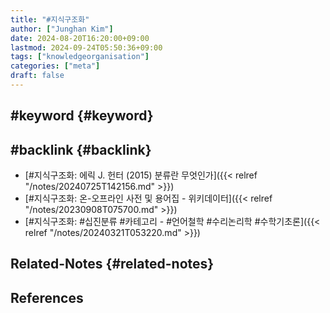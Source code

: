 ```yaml
---
title: "#지식구조화"
author: ["Junghan Kim"]
date: 2024-08-20T16:20:00+09:00
lastmod: 2024-09-24T05:50:36+09:00
tags: ["knowledgeorganisation"]
categories: ["meta"]
draft: false
---
```


## #keyword {#keyword}


## #backlink {#backlink}

-   [#지식구조화: 에릭 J. 헌터 (2015) 분류란 무엇인가]({{< relref "/notes/20240725T142156.md" >}})
-   [#지식구조화: 온-오프라인 사전 및 용어집 - 위키데이터]({{< relref "/notes/20230908T075700.md" >}})
-   [#지식구조화: #십진분류 #카테고리 - #언어철학 #수리논리학 #수학기초론]({{< relref "/notes/20240321T053220.md" >}})


## Related-Notes {#related-notes}

## References

<style>.csl-entry{text-indent: -1.5em; margin-left: 1.5em;}</style><div class="csl-bib-body">
</div>
